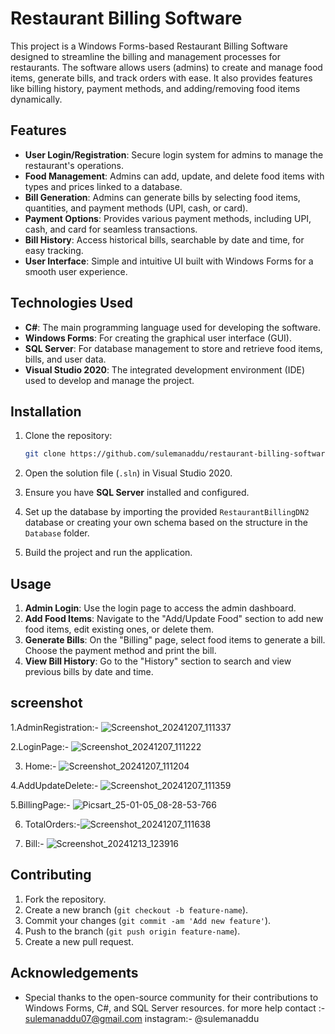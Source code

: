 # Restaurant Billing Software

This project is a Windows Forms-based Restaurant Billing Software designed to streamline the billing and management processes for restaurants. The software allows users (admins) to create and manage food items, generate bills, and track orders with ease. It also provides features like billing history, payment methods, and adding/removing food items dynamically.

## Features

- **User Login/Registration**: Secure login system for admins to manage the restaurant's operations.
- **Food Management**: Admins can add, update, and delete food items with types and prices linked to a database.
- **Bill Generation**: Admins can generate bills by selecting food items, quantities, and payment methods (UPI, cash, or card).
- **Payment Options**: Provides various payment methods, including UPI, cash, and card for seamless transactions.
- **Bill History**: Access historical bills, searchable by date and time, for easy tracking.
- **User Interface**: Simple and intuitive UI built with Windows Forms for a smooth user experience.

## Technologies Used

- **C#**: The main programming language used for developing the software.
- **Windows Forms**: For creating the graphical user interface (GUI).
- **SQL Server**: For database management to store and retrieve food items, bills, and user data.
- **Visual Studio 2020**: The integrated development environment (IDE) used to develop and manage the project.

## Installation

1. Clone the repository:
    ```bash
    git clone https://github.com/sulemanaddu/restaurant-billing-software.git
    ```

2. Open the solution file (`.sln`) in Visual Studio 2020.

3. Ensure you have **SQL Server** installed and configured.

4. Set up the database by importing the provided `RestaurantBillingDN2` database or creating your own schema based on the structure in the `Database` folder.

5. Build the project and run the application.

## Usage

1. **Admin Login**: Use the login page to access the admin dashboard.
2. **Add Food Items**: Navigate to the "Add/Update Food" section to add new food items, edit existing ones, or delete them.
3. **Generate Bills**: On the "Billing" page, select food items to generate a bill. Choose the payment method and print the bill.
4. **View Bill History**: Go to the "History" section to search and view previous bills by date and time.

## screenshot 

1.AdminRegistration:- ![Screenshot_20241207_111337](https://github.com/user-attachments/assets/dd67657f-e288-42d4-8438-16919b7df020)
 
2.LoginPage:- ![Screenshot_20241207_111222](https://github.com/user-attachments/assets/7c663067-822b-4edc-aad2-98aab9cdf4fe)

3. Home:- ![Screenshot_20241207_111204](https://github.com/user-attachments/assets/7bd316db-3acb-4d57-a74e-fe969a03a663)
   
4.AddUpdateDelete:- ![Screenshot_20241207_111359](https://github.com/user-attachments/assets/6c3320b9-901f-461a-a61a-f7ab00c31e8c)

5.BillingPage:- ![Picsart_25-01-05_08-28-53-766](https://github.com/user-attachments/assets/8d88d2d5-3a0a-4aa3-a063-3706aa1599da)

6. TotalOrders:-![Screenshot_20241207_111638](https://github.com/user-attachments/assets/17592ead-589c-4553-b25c-bf9139fd8362)

   
7. Bill:- ![Screenshot_20241213_123916](https://github.com/user-attachments/assets/ec742234-86c1-4fe1-b30e-5ac7f2aa4e93)




## Contributing

1. Fork the repository.
2. Create a new branch (`git checkout -b feature-name`).
3. Commit your changes (`git commit -am 'Add new feature'`).
4. Push to the branch (`git push origin feature-name`).
5. Create a new pull request.


## Acknowledgements

- Special thanks to the open-source community for their contributions to Windows Forms, C#, and SQL Server resources.
for more help contact :- sulemanaddu07@gmail.com
instagram:- @sulemanaddu
